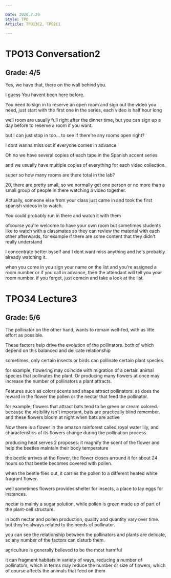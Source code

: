 ```yaml
---

Date: 2020.7.29
Style: TPO
Article: TPO13C2, TPO2C1

---
```

# TPO13 Conversation2
## Grade: 4/5

Yes, we have that, there on the wall behind you.

I guess You havent been here before.

You need to sign in to reserve an open room and sign out the video you need, just start with the first one in the series, each video is half hour long

well room are usually full right after the dinner time, but you can sign up a day before to reserve a room if you want.

but I can just stop in too... to see if there're any rooms open right?

I dont wanna miss out if everyone comes in advance

Oh no we have several copies of each tape in the Spanish accent series

and we usually have multiple copies of everything for each video collection. 

super so how many rooms are there total in the lab?

20, there are pretty small, so we normally get one person or no more than a small group of people in there watching a video together.

Actually, someone else from your class just came in and took the first spanish videos in to watch.

You could probably run in there and watch it  with them

ofcourse you're welcome to have your own room but sometimes students like to watch with a classmates so they can review the material with each other afterwards, for example if there are some content that they didn't really understand

I concentrate better byself and I dont want miss anything and he's probably already watching it.

when you come in you sign your name on the list and you're assigned a room number or if you call in advance, then the attendant will tell you your room number. if you forget, just comein and take a look at the list.

# TPO34 Lecture3
## Grade: 5/6

The pollinator on the other hand, wants to remain well-fed, with as litte effort as possible.

These factors help drive the evolution of the pollinators. both of which depend on this balanced and delicate relationship

sometimes, only certain insects or birds can pollinate certain plant species.

for example, flowering may coincide with migration of a certain animal species that pollinates the plant. Or producing many flowers at once may increase the number of pollinators a plant attracts.

Features such as colors scents and shape attract pollinators. as does the reward in the flower the pollen or the nectar that feed the pollinator.

for example, flowers that attract bats tend to be green or cream colored. because the visibility isn't important, bats are practically blind remember. and these flowers bloom at night when bats are active

Now there is a flower in the amazon rainforest called royal water lily, and characteristics of its flowers change during the pollination process.

producing heat serves 2 proposes: it magnify the scent of the flower and help the beetles maintain their body temperature

the beetle arrives at the flower, the flower closes arround it for about 24 hours so that beetle becomes covered with pollen.

when the beetle flies out, it carries the pollen to a different heated white fragrant flower.

well sometimes flowers provides shelter for insects, a place to lay eggs for instances.

nectar is mainly a sugar solution, while pollen is green made up of part of the plant-cell structure.

in both nectar and pollen production, quality and quantity vary over time. but they're always related to the needs of pollinator.

you can see the relationship between the pollinators and plants are delicate, so any number of the factors can disturb them.

agriculture is generally believed to be the most harmful

it can fragment habitats in variety of ways, reducing a number of pollinators, which in terms may reduce the number or size of flowers, which of course affects the animals that feed on them

